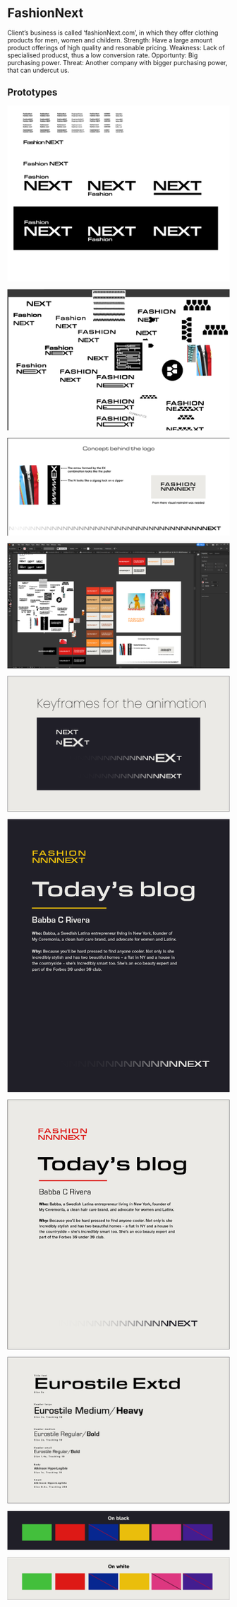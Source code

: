 # FashionNext

Client’s business is called ‘fashionNext.com’, in which they offer clothing products for men, women and childern.
Strength: Have a large amount product offerings of high quality and resonable pricing.
Weakness: Lack of specialised producst, thus a low conversion rate.
Opportunty: Big purchasing power.
Threat: Another company with bigger purchasing power, that can undercut us.

## Prototypes
![alt text](https://github.com/JoshuasProgramming/FashionNext/blob/main/prototypes/FashionNext_day_1.png)

![alt text](https://github.com/JoshuasProgramming/FashionNext/blob/main/prototypes/FashionNext_day_2.png)

![alt text](https://github.com/JoshuasProgramming/FashionNext/blob/main/prototypes/FashionNext_day_3_1.png)

![alt text](https://github.com/JoshuasProgramming/FashionNext/blob/main/prototypes/FashionNext_day_3_2.png)


![alt text](https://github.com/JoshuasProgramming/FashionNext/blob/main/Animation%20keyframes.png)

![alt text](https://github.com/JoshuasProgramming/FashionNext/blob/main/Typography%20example%20on%20black.png)

![alt text](https://github.com/JoshuasProgramming/FashionNext/blob/main/Typography%20example%20on%20white.png)


![alt text](https://github.com/JoshuasProgramming/FashionNext/blob/main/Typography%20manual.png)

![alt text](https://github.com/JoshuasProgramming/FashionNext/blob/main/colours%20on%20black.png)

![alt text](https://github.com/JoshuasProgramming/FashionNext/blob/main/colours%20on%20white.png)
